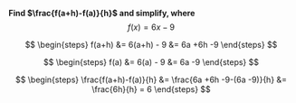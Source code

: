 **Find $\frac{f(a+h)-f(a)}{h}$ and simplify, where** $$f(x)=6x-9$$

$$
\begin{steps}
   f(a+h) &= 6(a+h) - 9
   &= 6a +6h -9
\end{steps}
$$

$$
\begin{steps}
   f(a) &= 6(a) - 9
   &= 6a -9
\end{steps}
$$

$$
\begin{steps}
   \frac{f(a+h)-f(a)}{h} &= \frac{6a +6h -9-(6a -9)}{h}
   &= \frac{6h}{h} = 6
\end{steps}
$$